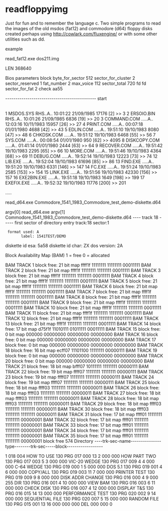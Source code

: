 # readfloppyimg
Just for fun and to remember the language c. 
Two simple programs to read the images of the old msdos (fat12) and commodore (d64) floppy disks 
created perhaps using http://cowlark.com/fluxengine/ 
or with some other utilities such as dd.


example

read_fat12.exe dos211.img

LEN 368640

Bios parameters block
 byte_for_sector       512
 sector_for_cluster    2
 sector_reserved       1
 fat_number            2
 max_voice             112
 sector_total          720
 fd                    fd
 sector_for_fat        2
 check                 aa55

--------------------------------------------- start

\
1    MSDOS.SYS    RHS..A.. 10:01:22 21/09/1985   17176 [2] >> 3
2    ERSOIO.BIN   RHS..A.. 10:01:26 21/09/1985    6836 [19] >> 20
3    COMMAND.COM  .....A.. 12:03:16 10/11/1983   15957 [26] >> 27
4    PRINT.COM    .....A.. 00:07:18 01/01/1980    4688 [42] >> 43
5    EDLIN.COM    .....A.. 19:51:10 19/10/1983    8080 [47] >> 48
6    CHKDSK.COM   .....A.. 19:51:12 19/10/1983    6468 [55] >> 56
7    SYS.COM      .....A.. 00:08:54 01/01/1980     950 [62] >> 4095
8    DISKCOPY.COM .....A.. 01:41:14 01/01/1980    2444 [63] >> 64
9    RECOVER.COM  .....A.. 19:51:42 19/10/1983    2295 [65] >> 66
10   MORE.COM     .....A.. 19:51:46 19/10/1983    4364 [68] >> 69
11   DEBUG.COM    .....A.. 19:52:14 19/10/1983   12223 [73] >> 74
12   LIB.EXE      .....A.. 19:52:04 19/10/1983   61696 [85] >> 86
13   FIND.EXE     .....A.. 19:51:20 19/10/1983    6331 [146] >> 147
14   FC.EXE       .....A.. 19:51:24 19/10/1983    2585 [153] >> 154
15   LINK.EXE     .....A.. 19:51:56 19/10/1983   42330 [156] >> 157
16   EXE2BIN.EXE  .....A.. 19:51:18 19/10/1983    1649 [198] >> 199
17   EXEFIX.EXE   .....A.. 19:52:32 19/10/1983   11776 [200] >> 201


.....

read_d64.exe Commodore_1541_1983_Commodore_test_demo-diskette.d64

argv[0] read_d64.exe
argv[1] Commodore_1541_1983_Commodore_test_demo-diskette.d64
---- track 18 -----
first sector of directory entry track:18 sector:1

     format used: A
           label: 1541TEST/DEMO
diskette id  esa: 5a58
diskette id char: ZX
     dos version: 2A

Block Availability Map (BAM)
1 = free
0 = allocated

BAM TRACK  1   block free:  21   bit map ffff1f 11111111 11111111 00011111
BAM TRACK  2   block free:  21   bit map ffff1f 11111111 11111111 00011111
BAM TRACK  3   block free:  21   bit map ffff1f 11111111 11111111 00011111
BAM TRACK  4   block free:  21   bit map ffff1f 11111111 11111111 00011111
BAM TRACK  5   block free:  21   bit map ffff1f 11111111 11111111 00011111
BAM TRACK  6   block free:  21   bit map ffff1f 11111111 11111111 00011111
BAM TRACK  7   block free:  21   bit map ffff1f 11111111 11111111 00011111
BAM TRACK  8   block free:  21   bit map ffff1f 11111111 11111111 00011111
BAM TRACK  9   block free:  21   bit map ffff1f 11111111 11111111 00011111
BAM TRACK 10   block free:  21   bit map ffff1f 11111111 11111111 00011111
BAM TRACK 11   block free:  21   bit map ffff1f 11111111 11111111 00011111
BAM TRACK 12   block free:  21   bit map ffff1f 11111111 11111111 00011111
BAM TRACK 13   block free:  21   bit map ffff1f 11111111 11111111 00011111
BAM TRACK 14   block free:  17   bit map d75f1f 11010111 01011111 00011111
BAM TRACK 15   block free:   0   bit map 000000 00000000 00000000 00000000
BAM TRACK 16   block free:   0   bit map 000000 00000000 00000000 00000000
BAM TRACK 17   block free:   0   bit map 000000 00000000 00000000 00000000
BAM TRACK 18   block free:  16   bit map ecff07 11101100 11111111 00000111
BAM TRACK 19   block free:   0   bit map 000000 00000000 00000000 00000000
BAM TRACK 20   block free:   0   bit map 000000 00000000 00000000 00000000
BAM TRACK 21   block free:  18   bit map bfff07 10111111 11111111 00000111
BAM TRACK 22   block free:  19   bit map ffff07 11111111 11111111 00000111
BAM TRACK 23   block free:  19   bit map ffff07 11111111 11111111 00000111
BAM TRACK 24   block free:  19   bit map ffff07 11111111 11111111 00000111
BAM TRACK 25   block free:  18   bit map ffff03 11111111 11111111 00000011
BAM TRACK 26   block free:  18   bit map ffff03 11111111 11111111 00000011
BAM TRACK 27   block free:  18   bit map ffff03 11111111 11111111 00000011
BAM TRACK 28   block free:  18   bit map ffff03 11111111 11111111 00000011
BAM TRACK 29   block free:  18   bit map ffff03 11111111 11111111 00000011
BAM TRACK 30   block free:  18   bit map ffff03 11111111 11111111 00000011
BAM TRACK 31   block free:  17   bit map ffff01 11111111 11111111 00000001
BAM TRACK 32   block free:  17   bit map ffff01 11111111 11111111 00000001
BAM TRACK 33   block free:  17   bit map ffff01 11111111 11111111 00000001
BAM TRACK 34   block free:  17   bit map ffff01 11111111 11111111 00000001
BAM TRACK 35   block free:  17   bit map ffff01 11111111 11111111 00000001
block free 574
Directory
----trk-sec-name---------------type--------trk-sec-----block------------------

 1  018 004 HOW TO USE         130  PRG    017 000        13
 2  000 000 HOW PART TWO       130  PRG    017 003         5
 3  000 000 VIC-20 WEDGE       130  PRG    017 009         4
 4  000 000 C-64 WEDGE         130  PRG    019 000         1
 5  000 000 DOS 5.1            130  PRG    019 001         4
 6  000 000 COPY/ALL           130  PRG    019 003        11
 7  000 000 PRINTER TEST       130  PRG    019 009         9
 8  000 000 DISK ADDR CHANGE   130  PRG    016 000         4
 9  000 255 DIR                130  PRG    016 001         4
10  000 000 VIEW BAM           130  PRG    016 003         6
11  000 000 CHECK DISK         130  PRG    016 007         4
12  000 000 DISPLAY T&S        130  PRG    016 015        14
13  000 000 PERFORMANCE TEST   130  PRG    020 002         9
14  000 000 SEQUENTIAL FILE    130  PRG    020 007         5
15  000 000 RANDOM FILE        130  PRG    015 001        13
16  000 000                    000  DEL    000 000         0


